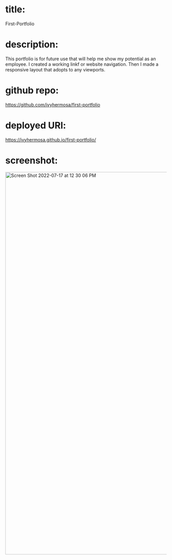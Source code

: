 # title:

  First-Portfolio
  
  
 # description: 
 
 This portfolio is for future use that will help me show my potential as an employee. I created a working linkf or website navigation. Then I made a responsive layout that adopts to any viewports.
  
  
# github repo:
  
  https://github.com/ivyhermosa/first-portfolio
  
# deployed URl: 

   https://ivyhermosa.github.io/first-portfolio/

# screenshot: 

<img width="1190" alt="Screen Shot 2022-07-17 at 12 30 06 PM" src="https://user-images.githubusercontent.com/103174285/179421841-92ea74f9-6e21-40fb-83a4-dac1186bb1e2.png">
